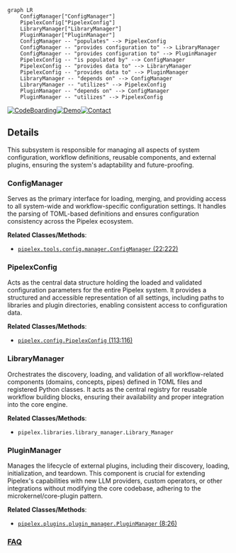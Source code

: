 ```mermaid
graph LR
    ConfigManager["ConfigManager"]
    PipelexConfig["PipelexConfig"]
    LibraryManager["LibraryManager"]
    PluginManager["PluginManager"]
    ConfigManager -- "populates" --> PipelexConfig
    ConfigManager -- "provides configuration to" --> LibraryManager
    ConfigManager -- "provides configuration to" --> PluginManager
    PipelexConfig -- "is populated by" --> ConfigManager
    PipelexConfig -- "provides data to" --> LibraryManager
    PipelexConfig -- "provides data to" --> PluginManager
    LibraryManager -- "depends on" --> ConfigManager
    LibraryManager -- "utilizes" --> PipelexConfig
    PluginManager -- "depends on" --> ConfigManager
    PluginManager -- "utilizes" --> PipelexConfig
```

[![CodeBoarding](https://img.shields.io/badge/Generated%20by-CodeBoarding-9cf?style=flat-square)](https://github.com/CodeBoarding/GeneratedOnBoardings)[![Demo](https://img.shields.io/badge/Try%20our-Demo-blue?style=flat-square)](https://www.codeboarding.org/demo)[![Contact](https://img.shields.io/badge/Contact%20us%20-%20contact@codeboarding.org-lightgrey?style=flat-square)](mailto:contact@codeboarding.org)

## Details

This subsystem is responsible for managing all aspects of system configuration, workflow definitions, reusable components, and external plugins, ensuring the system's adaptability and future-proofing.

### ConfigManager
Serves as the primary interface for loading, merging, and providing access to all system-wide and workflow-specific configuration settings. It handles the parsing of TOML-based definitions and ensures configuration consistency across the Pipelex ecosystem.


**Related Classes/Methods**:

- <a href="https://github.com/CodeBoarding/pipelex/blob/main/pipelex/tools/config/manager.py#L22-L222" target="_blank" rel="noopener noreferrer">`pipelex.tools.config.manager.ConfigManager` (22:222)</a>


### PipelexConfig
Acts as the central data structure holding the loaded and validated configuration parameters for the entire Pipelex system. It provides a structured and accessible representation of all settings, including paths to libraries and plugin directories, enabling consistent access to configuration data.


**Related Classes/Methods**:

- <a href="https://github.com/CodeBoarding/pipelex/blob/main/pipelex/config.py#L113-L116" target="_blank" rel="noopener noreferrer">`pipelex.config.PipelexConfig` (113:116)</a>


### LibraryManager
Orchestrates the discovery, loading, and validation of all workflow-related components (domains, concepts, pipes) defined in TOML files and registered Python classes. It acts as the central registry for reusable workflow building blocks, ensuring their availability and proper integration into the core engine.


**Related Classes/Methods**:

- `pipelex.libraries.library_manager.Library_Manager`


### PluginManager
Manages the lifecycle of external plugins, including their discovery, loading, initialization, and teardown. This component is crucial for extending Pipelex's capabilities with new LLM providers, custom operators, or other integrations without modifying the core codebase, adhering to the microkernel/core-plugin pattern.


**Related Classes/Methods**:

- <a href="https://github.com/CodeBoarding/pipelex/blob/main/pipelex/plugins/plugin_manager.py#L8-L26" target="_blank" rel="noopener noreferrer">`pipelex.plugins.plugin_manager.PluginManager` (8:26)</a>




### [FAQ](https://github.com/CodeBoarding/GeneratedOnBoardings/tree/main?tab=readme-ov-file#faq)
